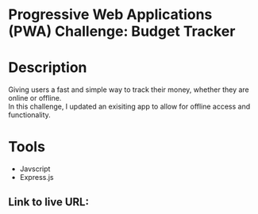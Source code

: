 # Progressive Web Applications (PWA) Challenge: Budget Tracker

# Description
Giving users a fast and simple way to track their money, whether they are online or offline. </br>
In this challenge, I updated an exisiting app to allow for offline access and functionality.

# Tools
* Javscript
* Express.js

## Link to live URL:
